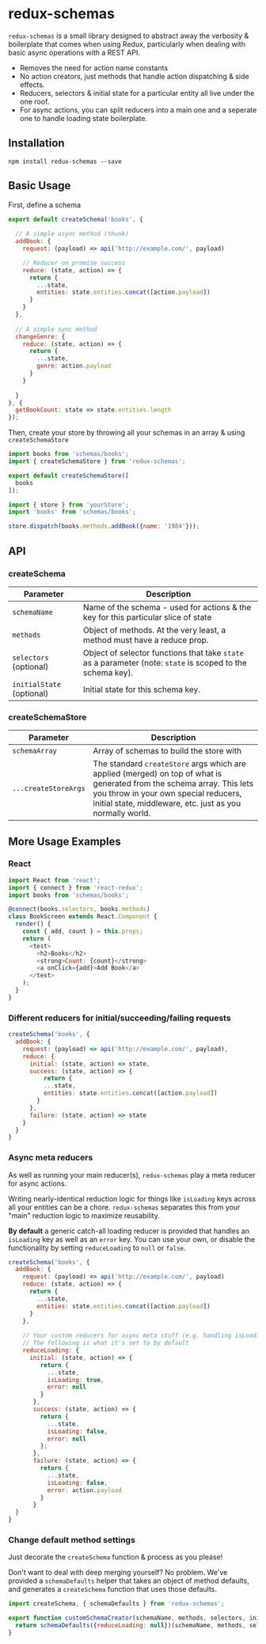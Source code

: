 # redux-schemas

`redux-schemas` is a small library designed to abstract away the verbosity & boilerplate that comes when using Redux, particularly when dealing with basic async operations with a REST API.

* Removes the need for action name constants
* No action creators, just methods that handle action dispatching & side effects.
* Reducers, selectors & initial state for a particular entity all live under the one roof.
* For async actions, you can split reducers into a main one and a seperate one to handle loading state boilerplate.


## Installation

`npm install redux-schemas --save`

## Basic Usage

First, define a schema
```javascript
export default createSchema('books', {
  
  // A simple async method (thunk)
  addBook: {  
    request: (payload) => api('http://example.com/', payload)

    // Reducer on promise success
    reduce: (state, action) => {
      return {
        ...state,
        entities: state.entities.concat([action.payload])
      }
    }
  },
  
  // A simple sync method
  changeGenre: { 
    reduce: (state, action) => {
      return {
        ...state,
        genre: action.payload
      }
    }
    
  }
}, {
  getBookCount: state => state.entities.length
});
```

Then, create your store by throwing all your schemas in an array & using `createSchemaStore`
```javascript
import books from 'schemas/books';
import { createSchemaStore } from 'redux-schemas';

export default createSchemaStore([
  books
]);

```

```javascript
import { store } from 'yourStore';
import 'books' from 'schemas/books';

store.dispatch(books.methods.addBook({name: '1984'}));
```
## API

### createSchema

| Parameter | Description |
| --- | --- |
| `schemaName` | Name of the schema - used for actions & the key for this particular slice of state |
| `methods` | Object of methods. At the very least, a method must have a reduce prop. |
| `selectors` (optional) | Object of selector functions that take `state` as a parameter (note: `state` is scoped to the schema key). |
| `initialState` (optional) | Initial state for this schema key. |

### createSchemaStore

| Parameter | Description |
| --- | --- |
| `schemaArray` | Array of schemas to build the store with |
| `...createStoreArgs` | The standard `createStore` args which are applied (merged) on top of what is generated from the schema array. This lets you throw in your own special reducers, initial state, middleware, etc. just as you normally world. |

## More Usage Examples

### React
```javascript
import React from 'react';
import { connect } from 'react-redux';
import books from 'schemas/books';

@connect(books.selectors, books.methods)
class BookScreen extends React.Component {
  render() {
    const { add, count } = this.props;
    return (
      <test>
        <h2>Books</h2>
        <strong>Count: {count}</strong>
        <a onClick={add}>Add Book</a>
      </test>
    );
  }
}
```

### Different reducers for initial/succeeding/failing requests
```javascript
createSchema('books', {
  addBook: {
    request: (payload) => api('http://example.com/', payload),  
    reduce: {
      initial: (state, action) => state,
      success: (state, action) => {
          return {
          ...state,
          entities: state.entities.concat([action.payload])
        }
      },
      failure: (state, action) => state
    }
  }
}
```

### Async meta reducers
As well as running your main reducer(s), `redux-schemas` play a meta reducer for async actions.

Writing nearly-identical reduction logic for things like `isLoading` keys across all your entities can be a chore. `redux-schemas` separates this from your "main" reduction logic to maximize reusability. 

**By default** a generic catch-all loading reducer is provided that handles an `isLoading` key as well as an `error` key. You can use your own, or disable the functionality by setting `reduceLoading` to `null` or `false`.
```javascript
createSchema('books', {
  addBook: {
    request: (payload) => api('http://example.com/', payload)  
    reduce: (state, action) => {
      return {
        ...state,
        entities: state.entities.concat([action.payload])
      }
    },
    
    // Your custom reducers for async meta stuff (e.g. handling isLoading or error props)
    // The following is what it's set to by default
    reduceLoading: {
      initial: (state, action) => {
         return {
           ...state,
           isLoading: true,
           error: null
         }
       },
       success: (state, action) => {
         return {
           ...state,
           isLoading: false,
           error: null
         };
       },
       failure: (state, action) => {
         return {
           ...state,
           isLoading: false,
           error: action.payload
         }
       }
  }
}
```

### Change default method settings
Just decorate the `createSchema` function & process as you please!

Don't want to deal with deep merging yourself? No problem. We've provided a `schemaDefaults` helper that takes an object of method defaults,
and generates a `createSchema` function that uses those defaults.
```javascript
import createSchema, { schemaDefaults } from 'redux-schemas';

export function customSchemaCreator(schemaName, methods, selectors, initialState) {
  return schemaDefaults({reduceLoading: null})(schemaName, methods, selectors, initialState);
}
```
